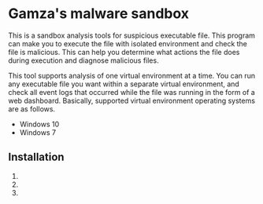 # Gamza's malware sandbox
This is a sandbox analysis tools for suspicious executable file. This program can make you to execute the file with isolated environment and check the file is malicious. This can help you determine what actions the file does during execution and diagnose malicious files.

This tool supports analysis of one virtual environment at a time. You can run any executable file you want within a separate virtual environment, and check all event logs that occurred while the file was running in the form of a web dashboard. Basically, supported virtual environment operating systems are as follows.
- Windows 10
- Windows 7

## Installation
1. 
2. 
3. 